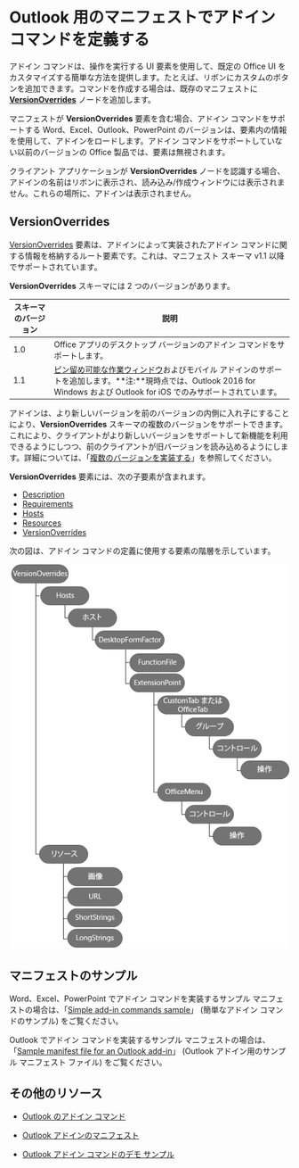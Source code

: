# <a name="define-add-in-commands-in-your-manifest"></a>Outlook 用のマニフェストでアドイン コマンドを定義する

アドイン コマンドは、操作を実行する UI 要素を使用して、既定の Office UI をカスタマイズする簡単な方法を提供します。たとえば、リボンにカスタムのボタンを追加できます。コマンドを作成する場合は、既存のマニフェストに **[VersionOverrides](http://dev.office.com/reference/add-ins/manifest/versionoverrides)** ノードを追加します。 

マニフェストが **VersionOverrides** 要素を含む場合、アドイン コマンドをサポートする Word、Excel、Outlook、PowerPoint のバージョンは、要素内の情報を使用して、アドインをロードします。アドイン コマンドをサポートしていない以前のバージョンの Office 製品では、要素は無視されます。

クライアント アプリケーションが **VersionOverrides** ノードを認識する場合、アドインの名前はリボンに表示され、読み込み/作成ウィンドウには表示されません。これらの場所に、アドインは表示されません。
 
## <a name="versionoverrides"></a>VersionOverrides

[VersionOverrides](http://dev.office.com/reference/add-ins/manifest/versionoverrides) 要素は、アドインによって実装されたアドイン コマンドに関する情報を格納するルート要素です。これは、マニフェスト スキーマ v1.1 以降でサポートされています。

**VersionOverrides** スキーマには 2 つのバージョンがあります。

| スキーマのバージョン | 説明 |
|----------------|-------------|
| 1.0 | Office アプリのデスクトップ バージョンのアドイン コマンドをサポートします。 | 
| 1.1 | [ピン留め可能な作業ウィンドウ](https://docs.microsoft.com/outlook/add-ins/pinnable-taskpane)およびモバイル アドインのサポートを追加します。**注:**現時点では、Outlook 2016 for Windows および Outlook for iOS でのみサポートされています。 |

アドインは、より新しいバージョンを前のバージョンの内側に入れ子にすることにより、**VersionOverrides** スキーマの複数のバージョンをサポートできます。これにより、クライアントがより新しいバージョンをサポートして新機能を利用できるようにしつつ、前のクライアントが旧バージョンを読み込めるようにします。詳細については、「[複数のバージョンを実装する](../../reference/manifest/versionoverrides.md#implementing-multiple-versions)」を参照してください。

**VersionOverrides** 要素には、次の子要素が含まれます。

- [Description](http://dev.office.com/reference/add-ins/manifest/description)
- [Requirements](http://dev.office.com/reference/add-ins/manifest/requirements)
- [Hosts](http://dev.office.com/reference/add-ins/manifest/hosts)
- [Resources](http://dev.office.com/reference/add-ins/manifest/resources)
- [VersionOverrides](http://dev.office.com/reference/add-ins/manifest/versionoverrides)

次の図は、アドイン コマンドの定義に使用する要素の階層を示しています。 

![マニフェスト内のアドイン コマンド要素の階層](../images/080da303-51c4-4882-b74a-7ba11517c0ad.png)

## <a name="sample-manifests"></a>マニフェストのサンプル

Word、Excel、PowerPoint でアドイン コマンドを実装するサンプル マニフェストの場合は、「[Simple add-in commands sample](https://github.com/OfficeDev/Office-Add-in-Commands-Samples/tree/master/Simple)」 (簡単なアドイン コマンドのサンプル) をご覧ください。

Outlook でアドイン コマンドを実装するサンプル マニフェストの場合は、「[Sample manifest file for an Outlook add-in](https://github.com/OfficeDev/outlook-add-in-command-demo/blob/master/command-demo-manifest.xml)」 (Outlook アドイン用のサンプル マニフェスト ファイル) をご覧ください。

## <a name="additional-resources"></a>その他のリソース

- [Outlook のアドイン コマンド](https://docs.microsoft.com/outlook/add-ins/add-in-commands-for-outlook)
    
- [Outlook アドインのマニフェスト](https://docs.microsoft.com/outlook/add-ins/manifests)
    
- [Outlook アドイン コマンドのデモ サンプル](https://github.com/OfficeDev/outlook-add-in-command-demo)
